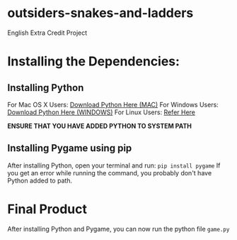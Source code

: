 # outsiders-snakes-and-ladders
English Extra Credit Project

# Installing the Dependencies:
## Installing Python
For Mac OS X Users: [Download Python Here (MAC)](https://www.python.org/downloads/mac-osx/)
For Windows Users: [Download Python Here (WINDOWS)](https://www.python.org/downloads/windows/)
For Linux Users: [Refer Here](https://docs.python-guide.org/starting/install3/linux/)

**ENSURE THAT YOU HAVE ADDED PYTHON TO SYSTEM PATH**

## Installing Pygame using pip
After installing Python, open your terminal and run:
`pip install pygame`
If you get an error while running the command, you probably don't have Python added to path.

# Final Product
After installing Python and Pygame, you can now run the python file `game.py`